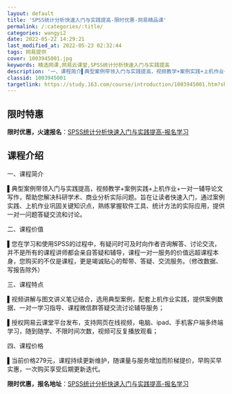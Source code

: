 ```yaml
---
layout: default
title: 'SPSS统计分析快速入门与实践提高-限时优惠-网易精品课'
permalink: /:categories/:title/
categories: wangyi2
date: 2022-05-22 14:29:21
last_modified_at: 2022-05-23 02:32:44
tags: 网易提供
cover: 1003945001.jpg
keywords: 精选网课,网易云课堂,SPSS统计分析快速入门与实践提高
description: '一、课程简介▌典型案例带领入门与实践提高，视频教学+案例实践+上机作业+一对一辅导论文写作，帮助您解决科研学术、商业分析'
classid: 1003945001
targetlink: https://study.163.com/course/introduction/1003945001.htm?share=1&shareId=1025206652&utm_campaign=share&utm_medium=iphoneShare&utm_source=&utm_u=1025206652
---
```


## 限时特惠

**限时优惠，火速报名**：[SPSS统计分析快速入门与实践提高-报名学习](https://study.163.com/course/introduction/1003945001.htm?share=1&shareId=1025206652&utm_campaign=share&utm_medium=iphoneShare&utm_source=&utm_u=1025206652)

## 课程介绍

一、课程简介

▌典型案例带领入门与实践提高，视频教学+案例实践+上机作业+一对一辅导论文写作，帮助您解决科研学术、商业分析实际问题。旨在让读者快速入门，通过案例实践、上机作业巩固关键知识点，熟练掌握软件工具、统计方法的实际应用，提供一对一问题答疑交流和讨论。



二、课程价值

▌您在学习和使用SPSS的过程中，有疑问时可及时向作者咨询解答、讨论交流，并不是所有的课程讲师都会亲自答疑和辅导，课程一对一服务的价值远超课程本身，您购买的不仅是课程，更是竭诚贴心的帮带、答疑、交流服务。（修改数据、写报告除外）



三、课程特点

▌视频讲解与图文讲义笔记结合，选用典型案例，配套上机作业实践，提供案例数据、一对一学习指导、课程微信群答疑交流讨论辅导服务；



▌授权网易云课堂平台发布，支持网页在线视频，电脑、ipad、手机客户端多终端学习，随到随学、不限时间次数，视频可反复播放观看；



四、课程价格



▌当前价格279元，课程持续更新维护，随课量与服务增加而阶梯提价，早购买早实惠，一次购买享受后期更新迭代。

**限时优惠，报名地址**：[SPSS统计分析快速入门与实践提高-报名学习](https://study.163.com/course/introduction/1003945001.htm?share=1&shareId=1025206652&utm_campaign=share&utm_medium=iphoneShare&utm_source=&utm_u=1025206652)

